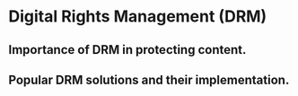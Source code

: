 # Digital Rights Management (DRM)

## Importance of DRM in protecting content.

## Popular DRM solutions and their implementation.

